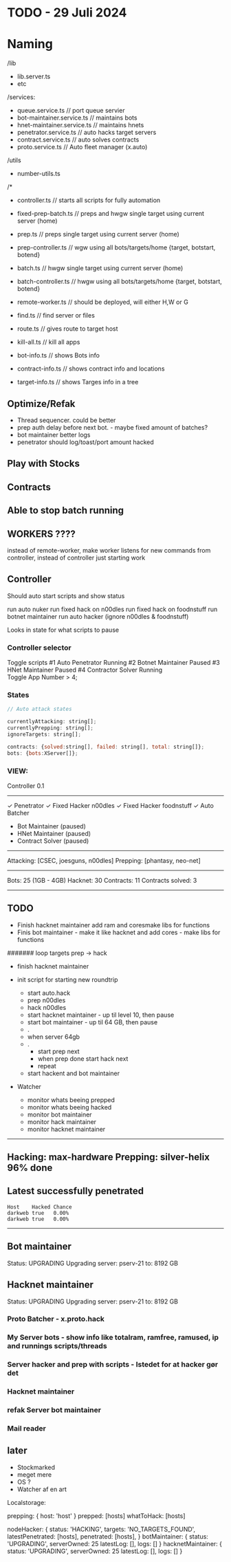 # TODO - 29 Juli 2024


# Naming


/lib
- lib.server.ts
- etc

/services:
- queue.service.ts                // port queue servier
- bot-maintainer.service.ts       // maintains bots
- hnet-maintainer.service.ts      // maintains hnets
- penetrator.service.ts           // auto hacks target servers
- contract.service.ts             // auto solves contracts
- proto.service.ts                // Auto fleet manager (x.auto)

/utils
- number-utils.ts

/*
- controller.ts                    // starts all scripts for fully automation
- fixed-prep-batch.ts              // preps and hwgw single target using current server (home)
- prep.ts                          // preps single target using current server (home)
- prep-controller.ts               // wgw using all bots/targets/home {target, botstart, botend}
- batch.ts                         // hwgw single target using current server (home)
- batch-controller.ts              // hwgw using all bots/targets/home {target, botstart, botend}
- remote-worker.ts                 // should be deployed, will either H,W or G

- find.ts                          // find server or files
- route.ts                         // gives route to target host
- kill-all.ts                      // kill all apps
- bot-info.ts                      // shows Bots info             
- contract-info.ts                 // shows contract info and locations
- target-info.ts                   // shows Targes info in a tree 



## Optimize/Refak

- Thread sequencer. could be better
- prep auth delay before next bot. - maybe fixed amount of batches?
- bot maintainer better logs
- penetrator should log/toast/port amount hacked

## Play with Stocks

## Contracts

## Able to stop batch running



## WORKERS ????
instead of remote-worker, make worker
listens for new commands from controller, instead of controller just starting work



## Controller

Should auto start scripts and show status

run auto nuker
run fixed hack on n00dles
run fixed hack on foodnstuff
run botnet maintainer
run auto hacker (ignore n00dles & foodnstuff)

Looks in state for what scripts to pause 

### Controller selector

Toggle scripts
 #1 Auto Penetrator     Running
 #2 Botnet Maintainer   Paused
 #3 HNet Maintainer     Paused
 #4 Contractor Solver   Running  
 Toggle App Number > 4;


### States


```js
// Auto attack states

currentlyAttacking: string[];
currentlyPrepping: string[];
ignoreTargets: string[];

contracts: {solved:string[], failed: string[], total: string[]};
bots: {bots:XServer[]};
```

### VIEW:

Controller 0.1
_____________________________

✓    Penetrator
✓    Fixed Hacker n00dles
✓    Fixed Hacker foodnstuff
✓    Auto Batcher
-    Bot Maintainer (paused)
-    HNet Maintainer (paused)
-    Contract Solver (paused)

_____________________________

Attacking:  [CSEC, joesguns, n00dles]
Prepping:   [phantasy, neo-net]
_____________________________

Bots:       25 (1GB - 4GB)
Hacknet:    30
Contracts:  11
Contracts solved: 3
_____________________________
























## TODO

- Finish hacknet maintainer add ram and coresmake libs for functions
- Finis bot maintainer - make it like hacknet and add cores - make libs for functions



####### loop targets prep -> hack








- finish hacknet maintainer
- init script for starting new roundtrip
  - start auto.hack
  - prep n00dles
  - hack n00dles
  - start hacknet maintainer - up til level 10, then pause
  - start bot maintainer - up til 64 GB, then pause
  - .
  - when server 64gb
  - .
    - start prep next
    - when prep done start hack next
    - repeat
  - start hackent and bot maintainer


- Watcher
  - monitor whats beeing prepped
  - monitor whats beeing hacked
  - monitor bot maintainer
  - monitor hack maintainer
  - monitor hacknet maintainer

-------------------------
Hacking:    max-hardware
Prepping:   silver-helix    96% done
-------------------------

Latest successfully penetrated
---------
    Host    Hacked Chance
    darkweb true   0.00% 
    darkweb true   0.00% 
---------

Bot maintainer
-------------------------
Status: UPGRADING
Upgrading server: pserv-21 to: 8192 GB

Hacknet maintainer
-------------------------
Status: UPGRADING
Upgrading server: pserv-21 to: 8192 GB




### Proto Batcher - x.proto.hack

### My Server bots - show info like totalram, ramfree, ramused, ip and runnings scripts/threads

### Server hacker and prep with scripts - Istedet for at hacker gør det

### Hacknet maintainer

### refak Server bot maintainer

### Mail reader

## later
- Stockmarked
- meget mere
- OS ?
- Watcher af en art




Localstorage:

prepping: {
    host: 'host'
}
prepped: [hosts]
whatToHack: [hosts]

nodeHacker: {
    status: 'HACKING',
    targets: 'NO_TARGETS_FOUND',
    latestPenetrated: [hosts],
    penetrated: [hosts],
}
botMaintainer: {
    status: 'UPGRADING',
    serverOwned: 25
    latestLog: [],
    logs: []
}
hacknetMaintainer: {
    status: 'UPGRADING',
    serverOwned: 25
    latestLog: [],
    logs: []
}